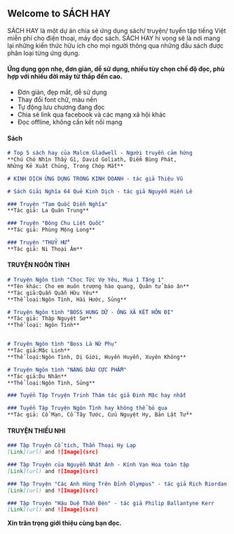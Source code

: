 ## Welcome to SÁCH HAY

SÁCH HAY là một dự án chia sẻ ứng dụng sách/ truyện/ tuyển tập tiếng Việt miễn phí cho điện thoại, máy đọc sách. SÁCH HAY hi vọng sẽ là nơi mang lại những kiến thức hữu ích cho mọi người thông qua những đầu sách được phân loại từng ứng dụng.

#### Ứng dụng gọn nhẹ, đơn giản, dễ sử dụng, nhiều tùy chọn chế độ đọc, phù hợp với nhiều đời máy từ thấp đến cao.
- Đơn giản, đẹp mắt, dễ sử dụng
- Thay đổi font chữ, màu nền
- Tự động lưu chương đang đọc
- Chia sẻ link qua facebook và các mạng xã hội khác
- Đọc offline, không cần kết nối mạng


#### Sách  
```markdown
# Top 5 sách hay của Malcm Gladwell - Người truyền cảm hứng
**Chú Chó Nhìn Thấy Gì, David Goliath, Điểm Bùng Phát, 
Những Kẻ Xuất Chúng, Trong Chớp Mắt**

# KINH DỊCH ỨNG DỤNG TRONG KINH DOANH - tác giả Thiệu Vũ

# Sách Giải Nghĩa 64 Quẻ Kinh Dịch - tác giả Nguyễn Hiến Lê

### Truyện "Tam Quốc Diễn Nghĩa"
**Tác giả: La Quán Trung**

### Truyện "Đông Chu Liệt Quốc"
**Tác giả: Phùng Mộng Long**

### Truyện "THUỶ HỬ"
**Tác giả: Ni Thoại Âm**

```

#### TRUYỆN NGÔN TÌNH
```markdown
# Truyện Ngôn tình "Chọc Tức Vợ Yêu, Mua 1 Tặng 1" 
**Tên khác: Cho em muôn trượng hào quang, Quân tử báo ân**
**Tác giả:Quẫn Quẫn Hữu Yêu**
**Thể loại:Ngôn Tình, Hài Hước, Sủng**

# Truyện Ngôn tình "BOSS HUNG DỮ - ÔNG XÃ KẾT HÔN ĐI" 
**Tác giả: Thập Nguyệt Sơ**
**Thể loại: Ngôn Tình**


# Truyện Ngôn tình "Boss Là Nữ Phụ" 
**Tác giả:Mặc Linh**
**Thể loại:Ngôn Tình, Dị Giới, Huyền Huyễn, Xuyên Không**

# Truyện Ngôn tình "NÀNG DÂU CỰC PHẨM"
**Tác giả:Du Nhân**
**Thể loại:Ngôn Tình, Sủng**

### Tuyển Tập Truyện Trinh Thám tác giả Đinh Mặc hay nhất

### Tuyển Tập Truyện Ngôn Tình hay không thể bỏ qua
**Tác giả: Cổ Mạn, Cố Tây Tước, Cửu Nguyệt Hy, Bản Lật Tử**

```


#### TRUYỆN THIẾU NHI
```markdown
### Tập Truyện Cổ tích, Thần Thoại Hy Lạp
[Link](url) and ![Image](src)

### Tập Truyện của Nguyễn Nhật Ánh - Kính Vạn Hoa toàn tập
[Link](url) and ![Image](src)

### Tập Truyện "Các Anh Hùng Trên Đỉnh Olympus" - tác giả Rich Riordan
[Link](url) and ![Image](src)

### Tập Truyện "Hậu Duệ Thần Đèn" - tác giả Philip Ballantyne Kerr
[Link](url) and ![Image](src)

```

**Xin trân trọng giới thiệu cùng bạn đọc.**
